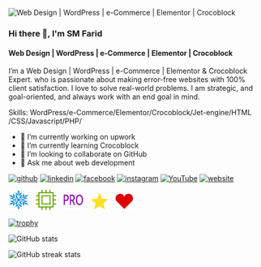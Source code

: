 ![Web Design | WordPress | e-Commerce | Elementor | Crocoblock](https://scontent.fdac4-2.fna.fbcdn.net/v/t39.30808-6/412584847_871160197822198_42017494089625845_n.jpg?_nc_cat=108&ccb=1-7&_nc_sid=783fdb&_nc_eui2=AeHO2qz3hyhG9e86cZtIhql_VyhAv8ddvwdXKEC_x12_ByLbwm0kqXMX0zswxBxsCWbI-I_ZaVkgbSHHzHwke80K&_nc_ohc=770GoU6daZ8AX-8LTX4&_nc_zt=23&_nc_ht=scontent.fdac4-2.fna&oh=00_AfBvdlxJxqG_mu5pOyjYlg1QSK3EjE7_gCbZ3kGaFSkBvg&oe=658DFD15)

### Hi there 👋, I'm SM Farid
#### Web Design | WordPress | e-Commerce | Elementor | Crocoblock


I’m a Web Design | WordPress | e-Commerce | Elementor & Crocoblock Expert. who is passionate about making error-free websites with 100% client satisfaction. I love to solve real-world problems. I am strategic, and goal-oriented, and always work with an end goal in mind.

Skills: WordPress/e-Commerce/Elementor/Crocoblock/Jet-engine/HTML /CSS/Javascript/PHP/

- 🔭 I’m currently working on upwork 
- 🌱 I’m currently learning Crocoblock 
- 👯 I’m looking to collaborate on GitHub  
- 💬 Ask me about web development 


[<img src='https://cdn.jsdelivr.net/npm/simple-icons@3.0.1/icons/github.svg' alt='github' height='40'>](https://github.com/smfarid17h)  [<img src='https://cdn.jsdelivr.net/npm/simple-icons@3.0.1/icons/linkedin.svg' alt='linkedin' height='40'>](https://www.linkedin.com/in/sm-farid/)  [<img src='https://cdn.jsdelivr.net/npm/simple-icons@3.0.1/icons/facebook.svg' alt='facebook' height='40'>](https://www.facebook.com/sm.forid.167)  [<img src='https://cdn.jsdelivr.net/npm/simple-icons@3.0.1/icons/instagram.svg' alt='instagram' height='40'>](https://www.instagram.com/sm_farid99/)  [<img src='https://cdn.jsdelivr.net/npm/simple-icons@3.0.1/icons/youtube.svg' alt='YouTube' height='40'>](https://www.youtube.com/channel/smfarid)  [<img src='https://cdn.jsdelivr.net/npm/simple-icons@3.0.1/icons/icloud.svg' alt='website' height='40'>](smfarid.com)  

<a href='https://archiveprogram.github.com/'><img src='https://raw.githubusercontent.com/acervenky/animated-github-badges/master/assets/acbadge.gif' width='40' height='40'></a> <a href='https://docs.github.com/en/developers'><img src='https://raw.githubusercontent.com/acervenky/animated-github-badges/master/assets/devbadge.gif' width='40' height='40'></a> <a href='https://github.com/pricing'><img src='https://raw.githubusercontent.com/acervenky/animated-github-badges/master/assets/pro.gif' width='40' height='40'></a> <a href='https://stars.github.com/'><img src='https://raw.githubusercontent.com/acervenky/animated-github-badges/master/assets/starbadge.gif' width='35' height='35'></a> <a href='https://docs.github.com/en/github/supporting-the-open-source-community-with-github-sponsors'><img src='https://raw.githubusercontent.com/acervenky/animated-github-badges/master/assets/sponsorbadge.gif' width='35' height='35'></a> 

[![trophy](https://github-profile-trophy.vercel.app/?username=smfarid17h)](https://github.com/ryo-ma/github-profile-trophy)

![GitHub stats](https://github-readme-stats.vercel.app/api?username=smfarid17h&show_icons=true)  

![GitHub streak stats](https://streak-stats.demolab.com/?user=smfarid17h)  

